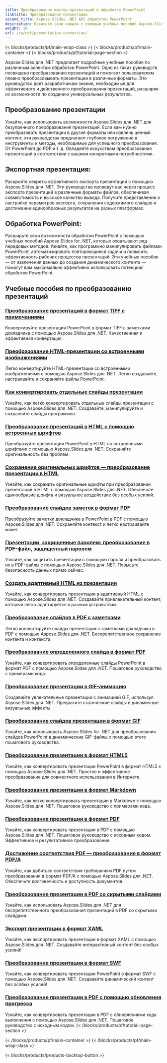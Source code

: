 ```yaml
---
title: Преобразование мастер-презентаций и обработка PowerPoint
linktitle: Преобразование презентации
second_title: Aspose.Slides .NET API обработки PowerPoint
description: Повысьте свои навыки с помощью учебных пособий Aspose.Slides for .NET. Изучите преобразование презентаций и обработку PowerPoint шаг за шагом. Измените свой рабочий процесс сегодня!
weight: 10
url: /ru/net/presentation-conversion/
---
```


{< blocks/products/pf/main-wrap-class >}
{< blocks/products/pf/main-container >}
{< blocks/products/pf/tutorial-page-section >}


Aspose.Slides для .NET предлагает подробные учебные пособия по различным аспектам обработки PowerPoint. Одно из таких руководств посвящено преобразованию презентаций и помогает пользователям плавно преобразовывать презентации в различные форматы. Это руководство дает разработчикам знания, необходимые для эффективного и действенного преобразования презентаций, расширяя их возможности по созданию универсальных результатов.

## Преобразование презентации 

Узнайте, как использовать возможности Aspose.Slides для .NET для безупречного преобразования презентаций. Если вам нужно преобразовать презентации в другие форматы или извлечь ценный контент, эти руководства предлагают глубокое погружение в инструменты и методы, необходимые для успешного преобразования. От PowerPoint до PDF и т. д. Овладейте искусством преобразования презентаций в соответствии с вашими конкретными потребностями.

## Экспортная презентация: 
Раскройте секреты эффективного экспорта презентаций с помощью Aspose.Slides для .NET. Эти руководства проведут вас через процесс экспорта презентаций в различные форматы файлов, обеспечивая совместимость и высокое качество вывода. Получите представление о настройке параметров экспорта, сохранении содержимого слайдов и достижении единообразных результатов на разных платформах.

## Обработка PowerPoint: 
Расширьте свои возможности обработки PowerPoint с помощью учебных пособий Aspose.Slides for .NET, которые охватывают ряд передовых методов. Узнайте, как программно манипулировать файлами PowerPoint, автоматизировать повторяющиеся задачи и повысить эффективность рабочих процессов презентаций. Эти учебные пособия — от извлечения данных до создания динамического контента — помогут вам максимально эффективно использовать потенциал обработки PowerPoint.


## Учебные пособия по преобразованию презентаций
### [Преобразование презентаций в формат TIFF с примечаниями](./converting-presentations-to-tiff-format-with-notes/)
Конвертируйте презентации PowerPoint в формат TIFF с заметками докладчика с помощью Aspose.Slides для .NET. Качественная и эффективная конвертация.
### [Преобразование HTML-презентации со встроенными изображениями](./convert-html-presentation-with-embedded-images/)
Легко конвертируйте HTML-презентации со встроенными изображениями с помощью Aspose.Slides для .NET. Легко создавайте, настраивайте и сохраняйте файлы PowerPoint.
### [Как конвертировать отдельные слайды презентации](./how-to-convert-individual-presentation-slides/)
Узнайте, как легко конвертировать отдельные слайды презентации с помощью Aspose.Slides для .NET. Создавайте, манипулируйте и сохраняйте слайды программно.
### [Преобразование презентаций в HTML с помощью встроенных шрифтов](./convert-presentations-to-html-with-embedded-fonts/)
Преобразуйте презентации PowerPoint в HTML со встроенными шрифтами с помощью Aspose.Slides для .NET. Сохраняйте оригинальность без проблем.
### [Сохранение оригинальных шрифтов — преобразование презентации в HTML](./preserving-original-fonts-convert-presentation-to-html/)
Узнайте, как сохранить оригинальные шрифты при преобразовании презентаций в HTML с помощью Aspose.Slides для .NET. Обеспечьте единообразие шрифта и визуальное воздействие без особых усилий.
### [Преобразование слайдов заметок в формат PDF](./convert-notes-slide-view-to-pdf-format/)
Преобразуйте заметки докладчика в PowerPoint в PDF с помощью Aspose.Slides для .NET. Сохраняйте контекст и легко настраивайте макет.
### [Презентации, защищенные паролем: преобразование в PDF-файл, защищенный паролем](./password-protect-presentations-convert-to-password-protected-pdf/)
Узнайте, как защитить презентации с помощью пароля и преобразовать их в PDF-файлы с помощью Aspose.Slides для .NET. Повысьте безопасность данных прямо сейчас.
### [Создать адаптивный HTML из презентации](./create-responsive-html-from-presentation/)
Узнайте, как конвертировать презентации в адаптивный HTML с помощью Aspose.Slides для .NET. Создавайте привлекательный контент, который легко адаптируется к разным устройствам.
### [Преобразование слайдов в PDF с заметками](./convert-slides-to-pdf-with-notes/)
Легко конвертируйте слайды презентации с заметками докладчика в PDF с помощью Aspose.Slides для .NET. Беспрепятственное сохранение контента и контекста.
### [Преобразование определенного слайда в формат PDF](./convert-specific-slide-to-pdf-format/)
Узнайте, как конвертировать определенные слайды PowerPoint в формат PDF с помощью Aspose.Slides для .NET. Пошаговое руководство с примерами кода.
### [Преобразование презентации в GIF-анимацию](./convert-presentation-to-gif-animation/)
Создавайте увлекательные презентации с анимацией GIF, используя Aspose.Slides для .NET. Превратите статические слайды в динамичные визуальные эффекты.
### [Преобразование слайдов презентации в формат GIF](./convert-presentation-slides-to-gif-format/)
Узнайте, как использовать Aspose.Slides for .NET для преобразования слайдов PowerPoint в динамические GIF-файлы с помощью этого пошагового руководства.
### [Преобразование презентации в формат HTML5](./convert-presentation-to-html5-format/)
Узнайте, как конвертировать презентации PowerPoint в формат HTML5 с помощью Aspose.Slides для .NET. Простое и эффективное преобразование для совместного использования в Интернете.
### [Преобразование презентации в формат Markdown](./convert-presentation-to-markdown-format/)
Узнайте, как легко конвертировать презентации в Markdown с помощью Aspose.Slides для .NET. Пошаговое руководство с примерами кода.
### [Преобразование презентации в формат PDF](./convert-presentation-to-pdf-format/)
Узнайте, как конвертировать презентации в PDF с помощью Aspose.Slides для .NET. Пошаговое руководство с исходным кодом. Эффективное и результативное преобразование.
### [Достижение соответствия PDF — преобразование в формат PDF/A](./achieving-pdf-compliance-convert-to-pdf-a-format/)
Узнайте, как добиться соответствия требованиям PDF путем преобразования в формат PDF/A с помощью Aspose.Slides для .NET. Обеспечьте долговечность и доступность документов.
### [Преобразование презентации в PDF со скрытыми слайдами](./convert-presentation-to-pdf-with-hidden-slides/)
Узнайте, как использовать Aspose.Slides для .NET для беспрепятственного преобразования презентаций в PDF со скрытыми слайдами.
### [Экспорт презентации в формат XAML](./export-presentation-to-xaml-format/)
Узнайте, как экспортировать презентации в формат XAML с помощью Aspose.Slides для .NET. Создавайте интерактивный контент без особых усилий!
### [Преобразование презентации в формат SWF](./convert-presentation-to-swf-format/)
Узнайте, как конвертировать презентации PowerPoint в формат SWF с помощью Aspose.Slides для .NET. Создавайте динамический контент без особых усилий!
### [Преобразование презентации в PDF с помощью обновления прогресса](./convert-presentation-to-pdf-with-progress-update/)
Узнайте, как конвертировать презентации в PDF с обновлениями хода выполнения с помощью Aspose.Slides для .NET. Пошаговое руководство с исходным кодом.
{< /blocks/products/pf/tutorial-page-section >}

{< /blocks/products/pf/main-container >}
{< /blocks/products/pf/main-wrap-class >}

{< blocks/products/products-backtop-button >}
